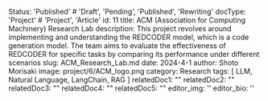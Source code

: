 Status: 'Published' # 'Draft', 'Pending', 'Published', 'Rewriting'
docType: 'Project' # 'Project', 'Article'
id: 11
title: ACM (Association for Computing Machinery) Research Lab
description: This project revolves around implementing and understanding the REDCODER model, which is a code generation model. The team aims to evaluate the effectiveness of REDCODER for specific tasks by comparing its performance under different scenarios
slug: ACM_Research_Lab.md
date: 2024-4-1
author: Shoto Morisaki
image: project/6/ACM_logo.png
category: Research
tags: [ LLM, Natural Language, LangChain, RAG ]
relatedDoc1: ""
relatedDoc2: ""
relatedDoc3: ""
relatedDoc4: ""
relatedDoc5: ""
editor_img: ''
editor_bio: ''